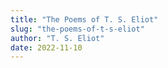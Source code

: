 ```yaml
---
title: "The Poems of T. S. Eliot"
slug: "the-poems-of-t-s-eliot"
author: "T. S. Eliot"
date: 2022-11-10
---
```

